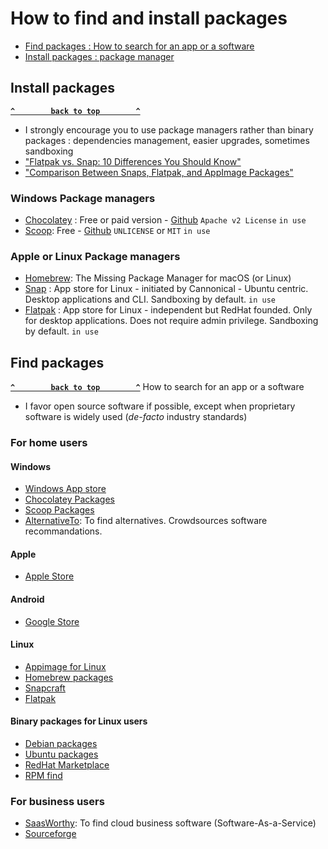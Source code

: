 # How to find and install packages

- [Find packages : How to search for an app or a software](#find-packages)
- [Install packages : package manager](#install-packages)

## Install packages ##
**[`^        back to top        ^`](#)**
- I strongly encourage you to use package managers rather than binary packages : dependencies management, easier upgrades, sometimes sandboxing
- ["Flatpak vs. Snap: 10 Differences You Should Know"](https://itsfoss.com/flatpak-vs-snap)
- ["Comparison Between Snaps, Flatpak, and AppImage Packages"](https://www.baeldung.com/linux/snaps-flatpak-appimage)
### Windows Package managers ###
- [Chocolatey](https://chocolatey.org/) : Free or paid version - [Github](https://github.com/chocolatey)  `Apache v2 License` `in use`
- [Scoop](https://scoop.sh/): Free - [Github](https://github.com/ScoopInstaller) `UNLICENSE` or `MIT` `in use`
### Apple or Linux Package managers ###
- [Homebrew](https://brew.sh/): The Missing Package Manager for macOS (or Linux)
- [Snap](https://snapcraft.io/) : App store for Linux - initiated by Cannonical - Ubuntu centric. Desktop applications and CLI. Sandboxing by default. `in use`
- [Flatpak](https://flatpak.org/) : App store for Linux - independent but RedHat founded. Only for desktop applications. Does not require admin privilege. Sandboxing by default. `in use`

## Find packages ##
**[`^        back to top        ^`](#)**
How to search for an app or a software
- I favor open source software if possible, except when proprietary software is widely used (*de-facto* industry standards)
### For home users ###
#### Windows ####
- [Windows App store](https://apps.microsoft.com/store/apps)
- [Chocolatey Packages](https://community.chocolatey.org/packages)
- [Scoop Packages](https://scoop.sh/#/)
- [AlternativeTo](https://alternativeto.net/): To find alternatives. Crowdsources software recommandations.
#### Apple ####
- [Apple Store](https://apps.apple.com/us/genre/ios/id36)
#### Android ####
- [Google Store](https://store.google.com/)
#### Linux ####
- [Appimage for Linux](https://www.appimagehub.com/browse)
- [Homebrew packages](https://formulae.brew.sh/formula/)
- [Snapcraft](https://snapcraft.io/)
- [Flatpak](https://flatpak.org/)
#### Binary packages for Linux users ###
- [Debian packages](https://www.debian.org/distrib/packages)
- [Ubuntu packages](https://packages.ubuntu.com/)
- [RedHat Marketplace](https://marketplace.redhat.com/en-us/search)
- [RPM find](https://rpmfind.net/)
### For business users ###
- [SaasWorthy](https://www.saasworthy.com/): To find cloud business software (Software-As-a-Service)
- [Sourceforge](https://sourceforge.net/)


